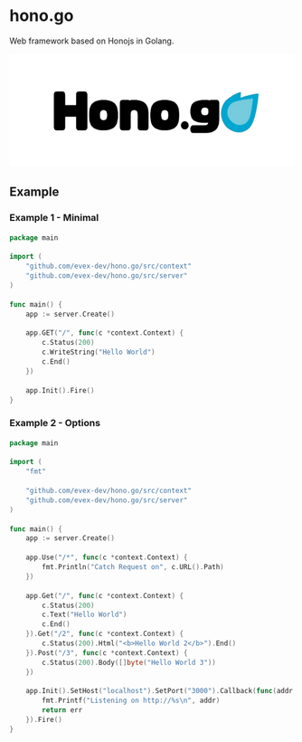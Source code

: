 # hono.go
Web framework based on Honojs in Golang.

<img src="/.github/assets/hero.png" height="200" alt="Hero" />

## Example

### Example 1 - Minimal

```go
package main

import (
	"github.com/evex-dev/hono.go/src/context"
	"github.com/evex-dev/hono.go/src/server"
)

func main() {
	app := server.Create()

	app.GET("/", func(c *context.Context) {
		c.Status(200)
		c.WriteString("Hello World")
		c.End()
	})

	app.Init().Fire()
}
```

### Example 2 - Options

```go
package main

import (
	"fmt"

	"github.com/evex-dev/hono.go/src/context"
	"github.com/evex-dev/hono.go/src/server"
)

func main() {
	app := server.Create()

	app.Use("/*", func(c *context.Context) {
		fmt.Println("Catch Request on", c.URL().Path)
	})

	app.Get("/", func(c *context.Context) {
		c.Status(200)
		c.Text("Hello World")
		c.End()
	}).Get("/2", func(c *context.Context) {
		c.Status(200).Html("<b>Hello World 2</b>").End()
	}).Post("/3", func(c *context.Context) {
		c.Status(200).Body([]byte("Hello World 3"))
	})

	app.Init().SetHost("localhost").SetPort("3000").Callback(func(addr string, err error) error {
		fmt.Printf("Listening on http://%s\n", addr)
		return err
	}).Fire()
}
```
